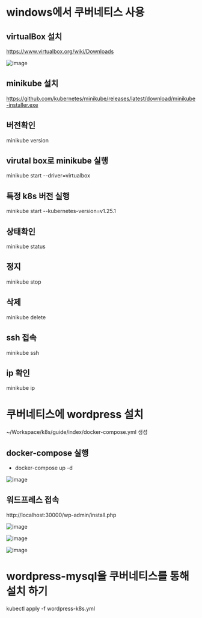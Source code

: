 # windows에서 쿠버네티스 사용

## virtualBox 설치
https://www.virtualbox.org/wiki/Downloads

![image](https://github.com/aamoos/kubernates/assets/37327676/d0f50eb2-4107-4eeb-a291-568b395243ce)

## minikube 설치
https://github.com/kubernetes/minikube/releases/latest/download/minikube-installer.exe

## 버전확인
minikube version

## virutal box로 minikube 실행
minikube start --driver=virtualbox

## 특정 k8s 버전 실행
minikube start --kubernetes-version=v1.25.1

## 상태확인
minikube status

## 정지
minikube stop

## 삭제
minikube delete

## ssh 접속
minikube ssh

## ip 확인
minikube ip

# 쿠버네티스에 wordpress 설치
~/Workspace/k8s/guide/index/docker-compose.yml 생성

## docker-compose 실행
- docker-compose up -d

![image](https://github.com/aamoos/kubernates/assets/37327676/a4326dd1-b08f-47d3-880b-2a8cfc9563a6)

## 워드프레스 접속
http://localhost:30000/wp-admin/install.php

![image](https://github.com/aamoos/kubernates/assets/37327676/f4864219-2492-491b-afb3-69418efddfb8)

![image](https://github.com/aamoos/kubernates/assets/37327676/dd5998e1-3b1c-4172-a0fc-2fa241706d48)

![image](https://github.com/aamoos/kubernates/assets/37327676/224f07f8-6d69-43b4-8ea1-4745e30bfe2a)

# wordpress-mysql을 쿠버네티스를 통해 설치 하기
kubectl apply -f wordpress-k8s.yml
